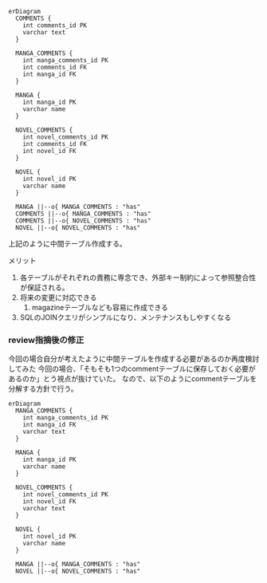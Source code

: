 ```mermaid
erDiagram
  COMMENTS {
    int comments_id PK
    varchar text
  }

  MANGA_COMMENTS {
    int manga_comments_id PK
    int comments_id FK 
    int manga_id FK
  }

  MANGA {
    int manga_id PK
    varchar name
  }

  NOVEL_COMMENTS {
    int novel_comments_id PK
    int comments_id FK 
    int novel_id FK
  }

  NOVEL {
    int novel_id PK
    varchar name
  }

  MANGA ||--o{ MANGA_COMMENTS : "has"
  COMMENTS ||--o{ MANGA_COMMENTS : "has"
  COMMENTS ||--o{ NOVEL_COMMENTS : "has"
  NOVEL ||--o{ NOVEL_COMMENTS : "has"
```

上記のように中間テーブル作成する。

メリット
1. 各テーブルがそれぞれの責務に専念でき、外部キー制約によって参照整合性が保証される。
2. 将来の変更に対応できる
   1. magazineテーブルなども容易に作成できる
3. SQLのJOINクエリがシンプルになり、メンテナンスもしやすくなる

### review指摘後の修正

今回の場合自分が考えたように中間テーブルを作成する必要があるのか再度検討してみた
今回の場合、「そもそも1つのcommentテーブルに保存しておく必要があるのか」とう視点が抜けていた。
なので、以下のようにcommentテーブルを分解する方針で行う。

```mermaid
erDiagram
  MANGA_COMMENTS {
    int manga_comments_id PK
    int manga_id FK
    varchar text
  }

  MANGA {
    int manga_id PK
    varchar name
  }

  NOVEL_COMMENTS {
    int novel_comments_id PK
    int novel_id FK
    varchar text
  }

  NOVEL {
    int novel_id PK
    varchar name
  }

  MANGA ||--o{ MANGA_COMMENTS : "has"
  NOVEL ||--o{ NOVEL_COMMENTS : "has"
```
